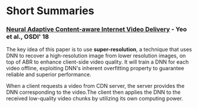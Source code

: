 # Short Summaries

### [Neural Adaptive Content-aware Internet Video Delivery](https://www.usenix.org/system/files/osdi18-yeo.pdf) - Yeo et al., OSDI' 18

The key idea of this paper is to use **super-resolution**, a technique that uses DNN to recover a high-resolution image from lower resolution images, on top of ABR to enhance client-side video quality. It will train a DNN for each video offline, exploiting DNN's inherent overfitting property to guarantee reliable and superior performance. 

When a client requests a video from CDN server, the server provides the DNN corresponding to the video.The client then applies the DNN to the received low-quality video chunks by utilizing its own computing power. 

